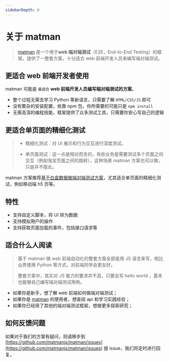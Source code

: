 ```yaml
---
sidebarDepth: 0
---
```


# 关于 matman

>  [matman](https://github.com/matmanjs/matman) 是一个用于**web 端对端测试**（E2E，End-to-End Testing）的框架。提供了一整套方案，十分适合 web 前端开发人员来编写端对端测试。

## 更适合 web 前端开发者使用

matman 可能是 `最适合` **web 前端开发人员编写端对端测试的方案**。

- 整个过程无需去学习 Python 等新语言，只需要了解 `HTML/CSS/JS` 即可
- 没有繁杂的安装配置，依靠 npm 包，你所需要的可能只是 `npm install`
- 无需高深的编程技能，框架提供了众多测试工具，只需要你安心写自己的逻辑

## 更适合单页面的精细化测试

> - 精细化测试：对 UI 展示和行为交互进行深度测试。
>
> - 单页面测试：这一点是相对而言的，有些业务是需要测试多个页面之间交互（例如淘宝页面之间的跳转），这种场景 matman 方案也可以做，只是并不擅长。

matman 方案推荐[基于白盒数据做端对端测试方案](basic-concepts/test-by-mock.md)，尤其适合单页面的精细化测试，例如移动端 h5 页等。


## 特性

- 支持自定义脚本，将 UI 转为数据
- 支持模拟用户的操作
- 支持获取页面加载的事件，包括接口请求等

## 适合什么人阅读

> 基于 matman 做 web 前端自动化的整套方案全部是用 JS 语言来写，相比业界使用 Python 等方式，对前端同学会更友好。
>
> 整套方案中，其实对 JS 能力的要求并不高，只要会写 hello world ，基本也能够自己编写端对端测试用例。

- 如果你是新手，想了解 web 前端如何做端对端测试；
- 如果你是 [matman](https://github.com/matmanjs/matman) 的使用者，想查阅 api 和学习实践经验；
- 如果你已经用了其他的端对端测试框架，想做更多探索研究；

## 如何反馈问题

如果对于我们的方案有疑问，则请移步到 [https://github.com/matmanjs/matman/issues](https://github.com/matmanjs/matman/issues) 提 issue，我们将定时进行回复。
